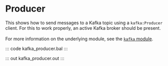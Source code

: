 # Producer

This shows how to send messages to a Kafka topic using a
`kafka:Producer` client. For this to work properly, an active Kafka
broker should be present.<br/><br/>
For more information on the underlying module, 
see the [`kafka` module](https://lib.ballerina.io/ballerinax/kafka/latest).

::: code kafka_producer.bal :::

::: out kafka_producer.out :::